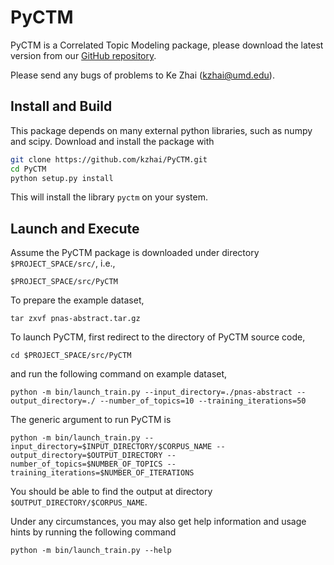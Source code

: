 PyCTM
==========

PyCTM is a Correlated Topic Modeling package, please download the latest version from our [GitHub repository](https://github.com/kzhai/PyCTM).

Please send any bugs of problems to Ke Zhai (kzhai@umd.edu).

Install and Build
----------

This package depends on many external python libraries, such as numpy and scipy.
Download and install the package with
```bash
git clone https://github.com/kzhai/PyCTM.git
cd PyCTM
python setup.py install
```

This will install the library `pyctm` on your system.

Launch and Execute
----------

Assume the PyCTM package is downloaded under directory ```$PROJECT_SPACE/src/```, i.e.,

	$PROJECT_SPACE/src/PyCTM

To prepare the example dataset,

	tar zxvf pnas-abstract.tar.gz

To launch PyCTM, first redirect to the directory of PyCTM source code,

	cd $PROJECT_SPACE/src/PyCTM

and run the following command on example dataset,

	python -m bin/launch_train.py --input_directory=./pnas-abstract --output_directory=./ --number_of_topics=10 --training_iterations=50

The generic argument to run PyCTM is

	python -m bin/launch_train.py --input_directory=$INPUT_DIRECTORY/$CORPUS_NAME --output_directory=$OUTPUT_DIRECTORY --number_of_topics=$NUMBER_OF_TOPICS --training_iterations=$NUMBER_OF_ITERATIONS

You should be able to find the output at directory ```$OUTPUT_DIRECTORY/$CORPUS_NAME```.

Under any circumstances, you may also get help information and usage hints by running the following command

	python -m bin/launch_train.py --help
	